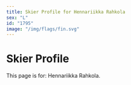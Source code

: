 ```yaml
---
title: Skier Profile for Hennariikka Rahkola
sex: "L"
id: "1795"
image: "/img/flags/fin.svg" 
---
```


# Skier Profile

This page is for: Hennariikka Rahkola.
    